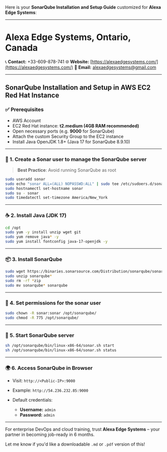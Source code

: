 Here is your **SonarQube Installation and Setup Guide** customized for **Alexa Edge Systems**:

---

# **Alexa Edge Systems, Ontario, Canada**

📞 **Contact:** +33-609-878-741
🌐 **Website:** [https://alexaedgesystems.com/](https://alexaedgesystems.com/)
📧 **Email:** [alexaedgesystems@gmail.com](mailto:alexaedgesystems@gmail.com)

---

## **SonarQube Installation and Setup in AWS EC2 Red Hat Instance**

### ✅ Prerequisites

* AWS Account
* EC2 Red Hat instance: **t2.medium (4GB RAM recommended)**
* Open necessary ports (e.g. **9000** for SonarQube)
* Attach the custom Security Group to the EC2 instance
* Install Java OpenJDK 1.8+ (Java 17 for SonarQube 8.9.10)

---

### 🔧 1. Create a Sonar user to manage the SonarQube server

> **Best Practice**: Avoid running SonarQube as root

```bash
sudo useradd sonar
sudo echo "sonar ALL=(ALL) NOPASSWD:ALL" | sudo tee /etc/sudoers.d/sonar
sudo hostnamectl set-hostname sonar
sudo su - sonar
sudo timedatectl set-timezone America/New_York
```

---

### ☕ 2. Install Java (JDK 17)

```bash
cd /opt
sudo yum -y install unzip wget git
sudo yum remove java* -y
sudo yum install fontconfig java-17-openjdk -y
```

---

### 📦 3. Install SonarQube

```bash
sudo wget https://binaries.sonarsource.com/Distribution/sonarqube/sonarqube-8.9.10.61524.zip
sudo unzip sonarqube*
sudo rm -rf *zip
sudo mv sonarqube* sonarqube
```

---

### 🔐 4. Set permissions for the sonar user

```bash
sudo chown -R sonar:sonar /opt/sonarqube/
sudo chmod -R 775 /opt/sonarqube/
```

---

### 🚀 5. Start SonarQube server

```bash
sh /opt/sonarqube/bin/linux-x86-64/sonar.sh start
sh /opt/sonarqube/bin/linux-x86-64/sonar.sh status
```

---

### 🌍 6. Access SonarQube in Browser

* Visit: `http://<Public-IP>:9000`
* Example: `http://54.236.232.85:9000`
* Default credentials:

  * **Username:** `admin`
  * **Password:** `admin`

---

For enterprise DevOps and cloud training, trust **Alexa Edge Systems** – your partner in becoming job-ready in 6 months.

Let me know if you'd like a downloadable `.md` or `.pdf` version of this!

